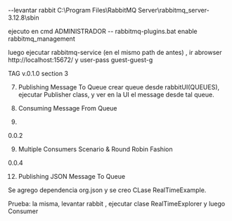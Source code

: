 --levantar rabbit
C:\Program Files\RabbitMQ Server\rabbitmq_server-3.12.8\sbin

ejecuto en cmd ADMINISTRADOR -- rabbitmq-plugins.bat enable rabbitmq_management

luego ejecutar rabbitmq-service (en el mismo path de antes) , ir abrowser  http://localhost:15672/ y user-pass guest-guest-g


TAG v.0.1.0
section 3

7. Publishing Message To Queue
crear queue desde rabbitUI(QUEUES), ejecutar Publisher class, y ver en la UI el message desde tal queue.

8. Consuming Message From Queue
9. 

0.0.2

9. Multiple Consumers Scenario & Round Robin Fashion

0.0.4

12. Publishing JSON Message To Queue

Se agrego dependencia org.json y se creo CLase RealTimeExample.

Prueba:
la misma, levantar rabbit , ejecutar clase RealTimeExplorer y luego Consumer

